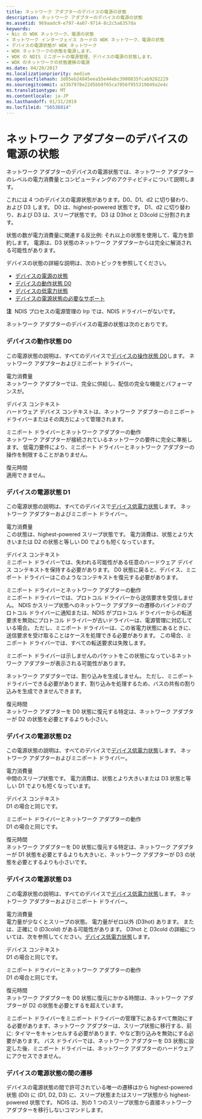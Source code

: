 ```yaml
---
title: ネットワーク アダプターのデバイスの電源の状態
description: ネットワーク アダプターのデバイスの電源の状態
ms.assetid: 969aadc9-e797-4a07-9714-8c2c5a6357da
keywords:
- Nic の WDK ネットワーク、電源の状態
- ネットワーク インターフェイス カードの WDK ネットワーク、電源の状態
- デバイスの電源状態が WDK ネットワーク
- WDK ネットワークの状態を電源します。
- WDK の NDIS ミニポートの電源管理、デバイスの電源の状態します。
- WDK のネットワークの状態遷移の電源
ms.date: 04/20/2017
ms.localizationpriority: medium
ms.openlocfilehash: 3d05eb24845eea55e44ebc3900835fcab9282229
ms.sourcegitcommit: a33b7978e22d5bb9f65ca7056f955319049a2e4c
ms.translationtype: MT
ms.contentlocale: ja-JP
ms.lasthandoff: 01/31/2019
ms.locfileid: "56538814"
---
```

# <a name="device-power-states-for-network-adapters"></a>ネットワーク アダプターのデバイスの電源の状態





ネットワーク アダプターのデバイスの電源状態では、ネットワーク アダプターのレベルの電力消費量とコンピューティングのアクティビティについて説明します。

これには 4 つのデバイスの電源状態があります。D0、D1、d2 に切り替わり、および D3 します。 D0 は、highest-powered 状態です。 D1、d2 に切り替わり、および D3 は、スリープ状態です。 D3 は D3hot と D3cold に分割されます。

状態の数が電力消費量に関連する反比例: それ以上の状態を使用して、電力を節約します。 電源は、D3 状態のネットワーク アダプターからは完全に解消される可能性があります。

デバイスの状態の詳細な説明は、次のトピックを参照してください。

* [デバイスの電源の状態](https://msdn.microsoft.com/library/windows/hardware/ff543162)
* [デバイスの動作状態 D0](https://msdn.microsoft.com/library/windows/hardware/ff543210)
* [デバイスの低電力状態](https://msdn.microsoft.com/library/windows/hardware/ff543186)
* [デバイスの電源状態の必要なサポート](https://msdn.microsoft.com/library/windows/hardware/ff561073)

**注**  NDIS プロセスの電源管理の Irp では、NDIS ドライバーがないです。

 

ネットワーク アダプターのデバイスの電源の状態は次のとおりです。

### <a href="" id="d0"></a>デバイスの動作状態 D0

この電源状態の説明は、すべてのデバイスで[デバイスの操作状態 D0](https://msdn.microsoft.com/library/windows/hardware/ff543210)します。 ネットワーク アダプターおよびミニポート ドライバー。

<a href="" id="power-consumption"></a>電力消費量  
ネットワーク アダプターでは、完全に供給し、配信の完全な機能とパフォーマンスが。

<a href="" id="device-context"></a>デバイス コンテキスト  
ハードウェア デバイス コンテキストは、ネットワーク アダプターのミニポート ドライバーまたはその両方によって管理されます。

<a href="" id="miniport-driver-and-network-adapter-behavior"></a>ミニポート ドライバーとネットワーク アダプターの動作  
ネットワーク アダプターが接続されているネットワークの要件に完全に準拠します。 低電力要件により、ミニポート ドライバーとネットワーク アダプターの操作を制限することがありません。

<a href="" id="restore-time"></a>復元時間  
適用できません。

### <a href="" id="d1"></a>デバイスの電源状態 D1

この電源状態の説明は、すべてのデバイスで[デバイス低電力状態](https://msdn.microsoft.com/library/windows/hardware/ff543186)します。 ネットワーク アダプターおよびミニポート ドライバー。

<a href="" id="power-consumption"></a>電力消費量  
この状態は、highest-powered スリープ状態です。 電力消費は、状態とより大きいまたは D2 の状態と等しい D0 でよりも短くなっています。

<a href="" id="device-context"></a>デバイス コンテキスト  
ミニポート ドライバーでは、失われる可能性がある任意のハードウェア デバイス コンテキストを保持する必要があります。 D0 状態に戻ると、デバイス、ミニポート ドライバーはこのようなコンテキストを復元する必要があります。

<a href="" id="miniport-driver-and-network-adapter-behavior"></a>ミニポート ドライバーとネットワーク アダプターの動作  
ミニポート ドライバーでは、プロトコル ドライバーから送信要求を受信しません。 NDIS かスリープ状態へのネットワーク アダプターの遷移のバインドのプロトコル ドライバーに通知または、NDIS がプロトコル ドライバーからの転送要求を無効にプロトコル ドライバーが古いドライバーは、電源管理に対応している場合。 ただし、ミニポート ドライバーは、この省電力状態にあるときに、送信要求を受け取ることはケースを処理できる必要があります。 この場合、ミニポート ドライバーでは、すべての転送要求は失敗します。

ミニポート ドライバーは示しませんのパケットをこの状態になっているネットワーク アダプターが表示される可能性があります。

ネットワーク アダプターでは、割り込みを生成しません。 ただし、ミニポート ドライバーできる必要があります、割り込みを処理するため、バスの共有の割り込みを生成できませんできます。

<a href="" id="restore-time"></a>復元時間  
ネットワーク アダプターを D0 状態に復元する特定は、ネットワーク アダプターが D2 の状態を必要とするよりも小さい。

### <a href="" id="d2"></a>デバイスの電源状態 D2

この電源状態の説明は、すべてのデバイスで[デバイス低電力状態](https://msdn.microsoft.com/library/windows/hardware/ff543186)します。 ネットワーク アダプターおよびミニポート ドライバー。

<a href="" id="power-consumption"></a>電力消費量  
中間のスリープ状態です。 電力消費は、状態とより大きいまたは D3 状態と等しい D1 でよりも短くなっています。

<a href="" id="device-context"></a>デバイス コンテキスト  
D1 の場合と同じです。

<a href="" id="miniport-driver-and-network-adapter-behavior"></a>ミニポート ドライバーとネットワーク アダプターの動作  
D1 の場合と同じです。

<a href="" id="restore-time"></a>復元時間  
ネットワーク アダプターを D0 状態に復元する特定は、ネットワーク アダプターが D1 状態を必要とするよりも大きいと、ネットワーク アダプターが D3 の状態を必要とするよりも小さいです。

### <a href="" id="d3"></a>デバイスの電源状態 D3

この電源状態の説明は、すべてのデバイスで[デバイス低電力状態](https://msdn.microsoft.com/library/windows/hardware/ff543186)します。 ネットワーク アダプターおよびミニポート ドライバー。

<a href="" id="power-consumption"></a>電力消費量  
電力量が少なくとスリープの状態。 電力量がゼロ以外 (D3hot) あります。 または、正確に 0 (D3cold) がある可能性があります。 D3hot と D3cold の詳細については、次を参照してください。[デバイス低電力状態](https://msdn.microsoft.com/library/windows/hardware/ff543186)します。

<a href="" id="device-context"></a>デバイス コンテキスト  
D1 の場合と同じです。

<a href="" id="miniport-driver-and-network-adapter-behavior"></a>ミニポート ドライバーとネットワーク アダプターの動作  
D1 の場合と同じです。

<a href="" id="restore-time"></a>復元時間  
ネットワーク アダプターを D0 状態に復元にかかる時間は、ネットワーク アダプターが D2 の状態を必要とするを超えています。

ミニポート ドライバーをミニポート ドライバーの管理下にあるすべて無効にする必要があります、ネットワーク アダプターは、スリープ状態に移行する、前に: タイマーをキャンセルする必要があります、やなど割り込みを無効にする必要があります。 バス ドライバーでは、ネットワーク アダプターを D3 状態に設定した後、ミニポート ドライバーは、ネットワーク アダプターのハードウェアにアクセスできません。

### <a name="transitions-allowed-between-device-power-states"></a>デバイスの電源状態の間の遷移

デバイスの電源状態の間で許可されている唯一の遷移はから highest-powered 状態 (D0) に (D1, D2, D3) に、スリープ状態またはスリープ状態から highest-powered 状態です。 NDIS は、別の 1 つのスリープ状態から直接ネットワーク アダプターを移行しないコマンドします。

 

 





